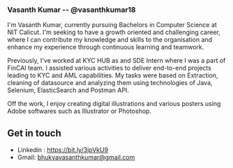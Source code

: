 ### Vasanth Kumar -- @vasanthkumar18

I'm Vasanth Kumar, currently pursuing Bachelors in Computer Science at NIT Calicut. I'm seeking to have a growth oriented and challenging career, where I can contribute my knowledge and skills to the organisation and enhance my experience through continuous learning and teamwork.

Previously, I've worked at KYC HUB as and SDE Intern where I was a part of FinCAI team. I assisted various activities to deliver end-to-end projects leading to KYC and AML capabilities. My tasks were based on Extraction, cleaning of datasource and analyzing them using technologies of Java, Selenium, ElasticSearch and Postman API. 

Off the work, I enjoy creating digital illustrations and various posters using Adobe softwares such as Illustrator or Photoshop. 


## Get in touch 
* Linkedin : https://bit.ly/3ipVkU9
* Gmail: bhukyavasanthkumar@gmail.com
